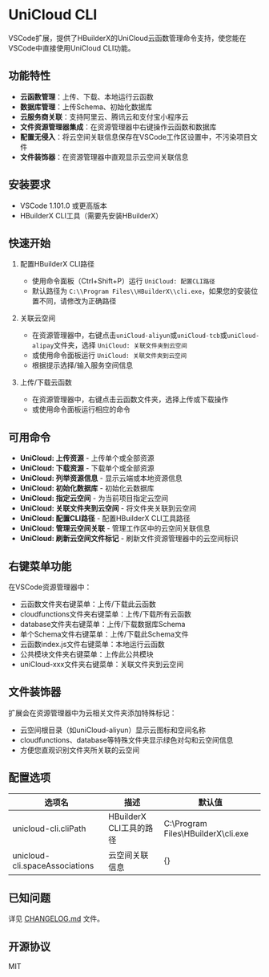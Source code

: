 # UniCloud CLI

VSCode扩展，提供了HBuilderX的UniCloud云函数管理命令支持，使您能在VSCode中直接使用UniCloud CLI功能。

## 功能特性

- **云函数管理**：上传、下载、本地运行云函数
- **数据库管理**：上传Schema、初始化数据库
- **云服务商关联**：支持阿里云、腾讯云和支付宝小程序云
- **文件资源管理器集成**：在资源管理器中右键操作云函数和数据库
- **配置无侵入**：将云空间关联信息保存在VSCode工作区设置中，不污染项目文件
- **文件装饰器**：在资源管理器中直观显示云空间关联信息

## 安装要求

- VSCode 1.101.0 或更高版本
- HBuilderX CLI工具（需要先安装HBuilderX）

## 快速开始

1. 配置HBuilderX CLI路径
   - 使用命令面板（Ctrl+Shift+P）运行 `UniCloud: 配置CLI路径`
   - 默认路径为 `C:\\Program Files\\HBuilderX\\cli.exe`，如果您的安装位置不同，请修改为正确路径

2. 关联云空间
   - 在资源管理器中，右键点击`uniCloud-aliyun`或`uniCloud-tcb`或`uniCloud-alipay`文件夹，选择 `UniCloud: 关联文件夹到云空间`
   - 或使用命令面板运行 `UniCloud: 关联文件夹到云空间`
   - 根据提示选择/输入服务空间信息

3. 上传/下载云函数
   - 在资源管理器中，右键点击云函数文件夹，选择上传或下载操作
   - 或使用命令面板运行相应的命令

## 可用命令

- **UniCloud: 上传资源** - 上传单个或全部资源
- **UniCloud: 下载资源** - 下载单个或全部资源
- **UniCloud: 列举资源信息** - 显示云端或本地资源信息
- **UniCloud: 初始化数据库** - 初始化云数据库
- **UniCloud: 指定云空间** - 为当前项目指定云空间
- **UniCloud: 关联文件夹到云空间** - 将文件夹关联到云空间
- **UniCloud: 配置CLI路径** - 配置HBuilderX CLI工具路径
- **UniCloud: 管理云空间关联** - 管理工作区中的云空间关联信息
- **UniCloud: 刷新云空间文件标记** - 刷新文件资源管理器中的云空间标识

## 右键菜单功能

在VSCode资源管理器中：
- 云函数文件夹右键菜单：上传/下载此云函数
- cloudfunctions文件夹右键菜单：上传/下载所有云函数
- database文件夹右键菜单：上传/下载数据库Schema
- 单个Schema文件右键菜单：上传/下载此Schema文件
- 云函数index.js文件右键菜单：本地运行云函数
- 公共模块文件夹右键菜单：上传此公共模块
- uniCloud-xxx文件夹右键菜单：关联文件夹到云空间

## 文件装饰器

扩展会在资源管理器中为云相关文件夹添加特殊标记：
- 云空间根目录（如uniCloud-aliyun）显示云图标和空间名称
- cloudfunctions、database等特殊文件夹显示绿色对勾和云空间信息
- 方便您直观识别文件夹所关联的云空间

## 配置选项

| 选项名 | 描述 | 默认值 |
| ------ | ---- | ------ |
| unicloud-cli.cliPath | HBuilderX CLI工具的路径 | C:\\Program Files\\HBuilderX\\cli.exe |
| unicloud-cli.spaceAssociations | 云空间关联信息 | {} |

## 已知问题

详见 [CHANGELOG.md](CHANGELOG.md) 文件。

## 开源协议

MIT
